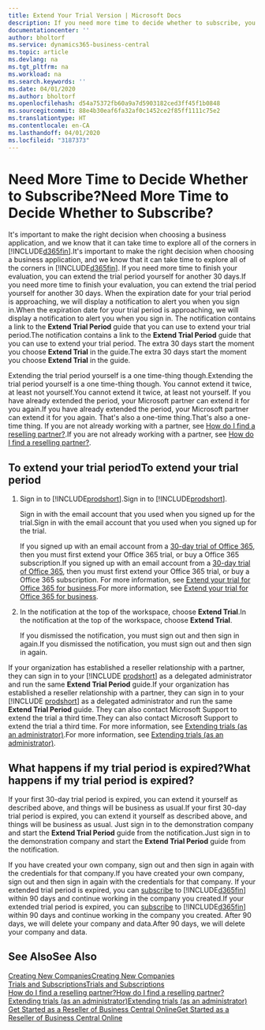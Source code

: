 ```yaml
---
title: Extend Your Trial Version | Microsoft Docs
description: If you need more time to decide whether to subscribe, you can extend your trial version.
documentationcenter: ''
author: bholtorf
ms.service: dynamics365-business-central
ms.topic: article
ms.devlang: na
ms.tgt_pltfrm: na
ms.workload: na
ms.search.keywords: ''
ms.date: 04/01/2020
ms.author: bholtorf
ms.openlocfilehash: d54a75372fb60a9a7d5903182ced3ff45f1b0848
ms.sourcegitcommit: 88e4b30eaf6fa32af0c1452ce2f85ff1111c75e2
ms.translationtype: HT
ms.contentlocale: en-CA
ms.lasthandoff: 04/01/2020
ms.locfileid: "3187373"
---
```

# <a name="need-more-time-to-decide-whether-to-subscribe"></a><span data-ttu-id="0926d-103">Need More Time to Decide Whether to Subscribe?</span><span class="sxs-lookup"><span data-stu-id="0926d-103">Need More Time to Decide Whether to Subscribe?</span></span>
<span data-ttu-id="0926d-104">It's important to make the right decision when choosing a business application, and we know that it can take time to explore all of the corners in [!INCLUDE[d365fin](includes/d365fin_md.md)].</span><span class="sxs-lookup"><span data-stu-id="0926d-104">It's important to make the right decision when choosing a business application, and we know that it can take time to explore all of the corners in [!INCLUDE[d365fin](includes/d365fin_md.md)].</span></span> <span data-ttu-id="0926d-105">If you need more time to finish your evaluation, you can extend the trial period yourself for another 30 days.</span><span class="sxs-lookup"><span data-stu-id="0926d-105">If you need more time to finish your evaluation, you can extend the trial period yourself for another 30 days.</span></span> <span data-ttu-id="0926d-106">When the expiration date for your trial period is approaching, we will display a notification to alert you when you sign in.</span><span class="sxs-lookup"><span data-stu-id="0926d-106">When the expiration date for your trial period is approaching, we will display a notification to alert you when you sign in.</span></span> <span data-ttu-id="0926d-107">The notification contains a link to the **Extend Trial Period** guide that you can use to extend your trial period.</span><span class="sxs-lookup"><span data-stu-id="0926d-107">The notification contains a link to the **Extend Trial Period** guide that you can use to extend your trial period.</span></span> <span data-ttu-id="0926d-108">The extra 30 days start the moment you choose **Extend Trial** in the guide.</span><span class="sxs-lookup"><span data-stu-id="0926d-108">The extra 30 days start the moment you choose **Extend Trial** in the guide.</span></span>

<span data-ttu-id="0926d-109">Extending the trial period yourself is a one time-thing though.</span><span class="sxs-lookup"><span data-stu-id="0926d-109">Extending the trial period yourself is a one time-thing though.</span></span> <span data-ttu-id="0926d-110">You cannot extend it twice, at least not yourself.</span><span class="sxs-lookup"><span data-stu-id="0926d-110">You cannot extend it twice, at least not yourself.</span></span> <span data-ttu-id="0926d-111">If you have already extended the period, your Microsoft partner can extend it for you again.</span><span class="sxs-lookup"><span data-stu-id="0926d-111">If you have already extended the period, your Microsoft partner can extend it for you again.</span></span> <span data-ttu-id="0926d-112">That's also a one-time thing.</span><span class="sxs-lookup"><span data-stu-id="0926d-112">That's also a one-time thing.</span></span> <span data-ttu-id="0926d-113">If you are not already working with a partner, see [How do I find a reselling partner?](across-faq.md#findpartner).</span><span class="sxs-lookup"><span data-stu-id="0926d-113">If you are not already working with a partner, see [How do I find a reselling partner?](across-faq.md#findpartner).</span></span>  

## <a name="to-extend-your-trial-period"></a><span data-ttu-id="0926d-114">To extend your trial period</span><span class="sxs-lookup"><span data-stu-id="0926d-114">To extend your trial period</span></span>

1. <span data-ttu-id="0926d-115">Sign in to [!INCLUDE[prodshort](includes/prodshort.md)].</span><span class="sxs-lookup"><span data-stu-id="0926d-115">Sign in to [!INCLUDE[prodshort](includes/prodshort.md)].</span></span>

    <span data-ttu-id="0926d-116">Sign in with the email account that you used when you signed up for the trial.</span><span class="sxs-lookup"><span data-stu-id="0926d-116">Sign in with the email account that you used when you signed up for the trial.</span></span>  

    <span data-ttu-id="0926d-117">If you signed up with an email account from a [30-day trial of Office 365](/microsoft-365/commerce/sign-up-for-office-365-trial), then you must first extend your Office 365 trial, or buy a Office 365 subscription.</span><span class="sxs-lookup"><span data-stu-id="0926d-117">If you signed up with an email account from a [30-day trial of Office 365](/microsoft-365/commerce/sign-up-for-office-365-trial), then you must first extend your Office 365 trial, or buy a Office 365 subscription.</span></span> <span data-ttu-id="0926d-118">For more information, see [Extend your trial for Office 365 for business](/microsoft-365/commerce/extend-your-trial).</span><span class="sxs-lookup"><span data-stu-id="0926d-118">For more information, see [Extend your trial for Office 365 for business](/microsoft-365/commerce/extend-your-trial).</span></span>
2. <span data-ttu-id="0926d-119">In the notification at the top of the workspace, choose **Extend Trial**.</span><span class="sxs-lookup"><span data-stu-id="0926d-119">In the notification at the top of the workspace, choose **Extend Trial**.</span></span>

    <span data-ttu-id="0926d-120">If you dismissed the notification, you must sign out and then sign in again.</span><span class="sxs-lookup"><span data-stu-id="0926d-120">If you dismissed the notification, you must sign out and then sign in again.</span></span>

<span data-ttu-id="0926d-121">If your organization has established a reseller relationship with a partner, they can sign in to your [!INCLUDE [prodshort](includes/prodshort.md)] as a delegated administrator and run the same **Extend Trial Period** guide.</span><span class="sxs-lookup"><span data-stu-id="0926d-121">If your organization has established a reseller relationship with a partner, they can sign in to your [!INCLUDE [prodshort](includes/prodshort.md)] as a delegated administrator and run the same **Extend Trial Period** guide.</span></span> <span data-ttu-id="0926d-122">They can also contact Microsoft Support to extend the trial a third time.</span><span class="sxs-lookup"><span data-stu-id="0926d-122">They can also contact Microsoft Support to extend the trial a third time.</span></span> <span data-ttu-id="0926d-123">For more information, see [Extending trials (as an administrator)](/dynamics365/business-central/dev-itpro/administration/tenant-administration#extending-trials).</span><span class="sxs-lookup"><span data-stu-id="0926d-123">For more information, see [Extending trials (as an administrator)](/dynamics365/business-central/dev-itpro/administration/tenant-administration#extending-trials).</span></span>  

## <a name="what-happens-if-my-trial-period-is-expired"></a><span data-ttu-id="0926d-124">What happens if my trial period is expired?</span><span class="sxs-lookup"><span data-stu-id="0926d-124">What happens if my trial period is expired?</span></span>

<span data-ttu-id="0926d-125">If your first 30-day trial period is expired, you can extend it yourself as described above, and things will be business as usual.</span><span class="sxs-lookup"><span data-stu-id="0926d-125">If your first 30-day trial period is expired, you can extend it yourself as described above, and things will be business as usual.</span></span> <span data-ttu-id="0926d-126">Just sign in to the demonstration company and start the **Extend Trial Period** guide from the notification.</span><span class="sxs-lookup"><span data-stu-id="0926d-126">Just sign in to the demonstration company and start the **Extend Trial Period** guide from the notification.</span></span>  

<span data-ttu-id="0926d-127">If you have created your own company, sign out and then sign in again with the credentials for that company.</span><span class="sxs-lookup"><span data-stu-id="0926d-127">If you have created your own company, sign out and then sign in again with the credentials for that company.</span></span> <span data-ttu-id="0926d-128">If your extended trial period is expired, you can [subscribe](https://go.microsoft.com/fwlink/?linkid=828659) to [!INCLUDE[d365fin](includes/d365fin_md.md)] within 90 days and continue working in the company you created.</span><span class="sxs-lookup"><span data-stu-id="0926d-128">If your extended trial period is expired, you can [subscribe](https://go.microsoft.com/fwlink/?linkid=828659) to [!INCLUDE[d365fin](includes/d365fin_md.md)] within 90 days and continue working in the company you created.</span></span> <span data-ttu-id="0926d-129">After 90 days, we will delete your company and data.</span><span class="sxs-lookup"><span data-stu-id="0926d-129">After 90 days, we will delete your company and data.</span></span>  

## <a name="see-also"></a><span data-ttu-id="0926d-130">See Also</span><span class="sxs-lookup"><span data-stu-id="0926d-130">See Also</span></span>

[<span data-ttu-id="0926d-131">Creating New Companies</span><span class="sxs-lookup"><span data-stu-id="0926d-131">Creating New Companies</span></span>](about-new-company.md)  
[<span data-ttu-id="0926d-132">Trials and Subscriptions</span><span class="sxs-lookup"><span data-stu-id="0926d-132">Trials and Subscriptions</span></span>](across-preview.md)  
[<span data-ttu-id="0926d-133">How do I find a reselling partner?</span><span class="sxs-lookup"><span data-stu-id="0926d-133">How do I find a reselling partner?</span></span>](across-faq.md#findpartner)  
[<span data-ttu-id="0926d-134">Extending trials (as an administrator)</span><span class="sxs-lookup"><span data-stu-id="0926d-134">Extending trials (as an administrator)</span></span>](/dynamics365/business-central/dev-itpro/administration/tenant-administration#extending-trials)  
[<span data-ttu-id="0926d-135">Get Started as a Reseller of Business Central Online</span><span class="sxs-lookup"><span data-stu-id="0926d-135">Get Started as a Reseller of Business Central Online</span></span>](/dynamics365/business-central/dev-itpro/administration/get-started-online)  
